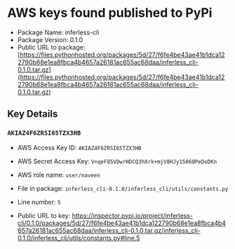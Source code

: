 # AWS keys found published to PyPi

* Package Name: inferless-cli
* Package Version: 0.1.0
* Public URL to package: [https://files.pythonhosted.org/packages/5d/27/f6fe4be43ae41b1dca122790b68e1ea8fbca4b4657a26181ac655ac68daa/inferless_cli-0.1.0.tar.gz](https://files.pythonhosted.org/packages/5d/27/f6fe4be43ae41b1dca122790b68e1ea8fbca4b4657a26181ac655ac68daa/inferless_cli-0.1.0.tar.gz)

## Key Details

### `AKIAZ4F6ZRSI65TZX3HB`

* AWS Access Key ID: `AKIAZ4F6ZRSI65TZX3HB`
* AWS Secret Access Key: `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` 
* AWS role name: `user/naveen`
* File in package: `inferless_cli-0.1.0/inferless_cli/utils/constants.py`
* Line number: `5`

* Public URL to key: https://inspector.pypi.io/project/inferless-cli/0.1.0/packages/5d/27/f6fe4be43ae41b1dca122790b68e1ea8fbca4b4657a26181ac655ac68daa/inferless_cli-0.1.0.tar.gz/inferless_cli-0.1.0/inferless_cli/utils/constants.py#line.5


